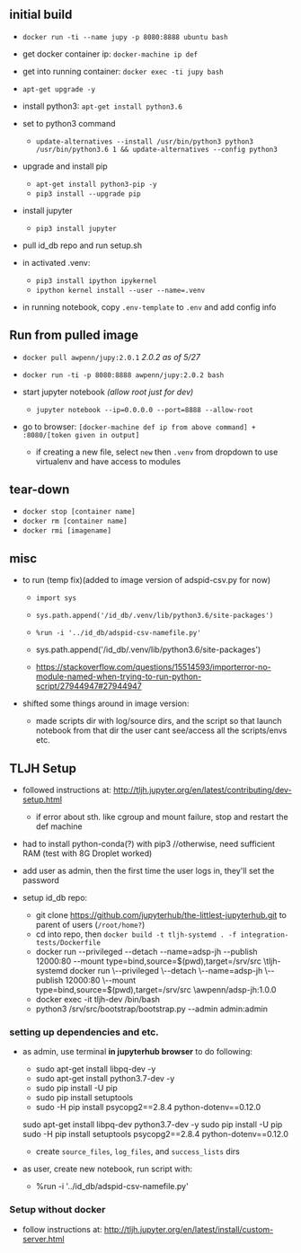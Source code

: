 ## initial build
- `docker run -ti --name jupy -p 8080:8888 ubuntu bash`
- get docker container ip: `docker-machine ip def`
- get into running container: `docker exec -ti jupy bash`

- `apt-get upgrade -y`

- install python3: `apt-get install python3.6`
- set to python3 command
    - `update-alternatives --install /usr/bin/python3 python3 /usr/bin/python3.6 1 && update-alternatives --config python3`

- upgrade and install pip
    - `apt-get install python3-pip -y`
    - `pip3 install --upgrade pip`

- install jupyter
    - `pip3 install jupyter`

- pull id_db repo and run setup.sh
- in activated .venv: 
    - `pip3 install ipython ipykernel`
    - `ipython kernel install --user --name=.venv`
- in running notebook, copy `.env-template` to `.env` and add config info


## Run from pulled image
- `docker pull awpenn/jupy:2.0.1` *2.0.2 as of 5/27*
- `docker run -ti -p 8080:8888 awpenn/jupy:2.0.2 bash`

- start jupyter notebook *(allow root just for dev)*
    - `jupyter notebook --ip=0.0.0.0 --port=8888 --allow-root` 

- go to browser: `[docker-machine def ip from above command] + :8080/[token given in output]`
    - if creating a new file, select `new` then `.venv` from dropdown to use virtualenv and have access to modules

## tear-down
- `docker stop [container name]`
- `docker rm [container name]`
- `docker rmi [imagename]`



    
## misc
- to run (temp fix)(added to image version of adspid-csv.py for now)
    - `import sys`
    - `sys.path.append('/id_db/.venv/lib/python3.6/site-packages')`
    - `%run -i '../id_db/adspid-csv-namefile.py'`

    - sys.path.append('/id_db/.venv/lib/python3.6/site-packages')

    - https://stackoverflow.com/questions/15514593/importerror-no-module-named-when-trying-to-run-python-script/27944947#27944947

- shifted some things around in image version:
    - made scripts dir with log/source dirs, and the script so that launch notebook from that dir the user cant see/access all the scripts/envs etc. 


## TLJH Setup
- followed instructions at: http://tljh.jupyter.org/en/latest/contributing/dev-setup.html
    - if error about sth. like cgroup and mount failure, stop and restart the def machine

- had to install python-conda(?) with pip3 //otherwise, need sufficient RAM (test with 8G Droplet worked)

- add user as admin, then the first time the user logs in, they'll set the password
- setup id_db repo:
    - git clone https://github.com/jupyterhub/the-littlest-jupyterhub.git to parent of users (`/root/home?`)
    - cd into repo, then `docker build -t tljh-systemd . -f integration-tests/Dockerfile`
    - docker run \--privileged \--detach \--name=adsp-jh \--publish 12000:80 \--mount type=bind,source=$(pwd),target=/srv/src \tljh-systemd 
    docker run \--privileged \--detach \--name=adsp-jh \--publish 12000:80 \--mount type=bind,source=$(pwd),target=/srv/src \awpenn/adsp-jh:1.0.0
    - docker exec -it tljh-dev /bin/bash
    - python3 /srv/src/bootstrap/bootstrap.py --admin admin:admin

### setting up dependencies and etc.
- as admin, use terminal **in jupyterhub browser** to do following:

    - sudo apt-get install libpq-dev -y
    - sudo apt-get install python3.7-dev -y
    - sudo pip install -U pip
    - sudo pip install setuptools
    - sudo -H pip install psycopg2==2.8.4 python-dotenv==0.12.0

    sudo apt-get install libpq-dev python3.7-dev -y
    sudo pip install -U pip
    sudo -H pip install setuptools psycopg2==2.8.4 python-dotenv==0.12.0

    - create `source_files`, `log_files`, and `success_lists` dirs
- as user, create new notebook, run script with: 
    - %run -i '../id_db/adspid-csv-namefile.py'

### Setup without docker
- follow instructions at: http://tljh.jupyter.org/en/latest/install/custom-server.html


